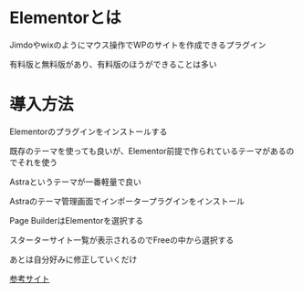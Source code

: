 # Elementorとは

Jimdoやwixのようにマウス操作でWPのサイトを作成できるプラグイン

有料版と無料版があり、有料版のほうができることは多い

# 導入方法

Elementorのプラグインをインストールする

既存のテーマを使っても良いが、Elementor前提で作られているテーマがあるのでそれを使う

Astraというテーマが一番軽量で良い

Astraのテーマ管理画面でインポータープラグインをインストール

Page BuilderはElementorを選択する

スターターサイト一覧が表示されるのでFreeの中から選択する

あとは自分好みに修正していくだけ

[参考サイト](https://tofutech.xyz/astra-elementor-make-website-in-10-mins/)
